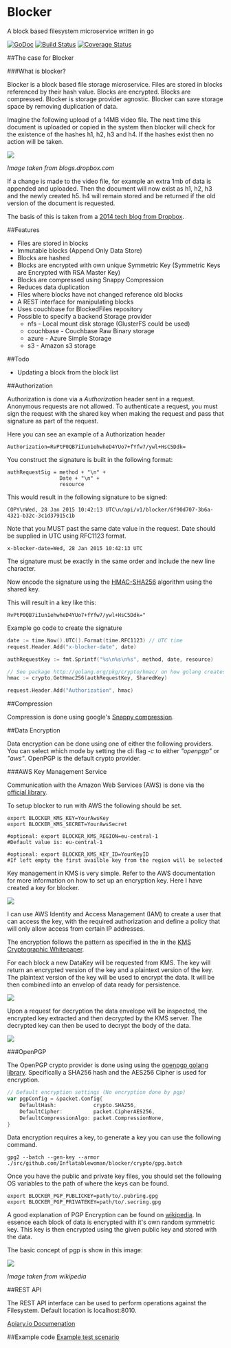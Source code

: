 Blocker
=======
A block based filesystem microservice written in go

[![GoDoc](https://godoc.org/github.com/Inflatablewoman/blocker?status.svg)](https://godoc.org/github.com/Inflatablewoman/blocker)
[![Build Status](https://travis-ci.org/Inflatablewoman/blocker.svg)](https://travis-ci.org/Inflatablewoman/blocker)
[![Coverage Status](https://coveralls.io/repos/Inflatablewoman/blocker/badge.svg)](https://coveralls.io/r/Inflatablewoman/blocker)

##The case for Blocker

###What is blocker?

Blocker is a block based file storage microservice. Files are stored in blocks referenced by their hash value. Blocks are encrypted. Blocks are compressed. Blocker is storage provider agnostic. Blocker can save storage space by removing duplication of data.

Imagine the following upload of a 14MB video file. The next time this document is uploaded or copied in the system then blocker will check for the existence of the hashes h1, h2, h3 and h4. If the hashes exist then no action will be taken.

![](images/DropboxFileFormat.png?raw=true)

_Image taken from blogs.dropbox.com_

If a change is made to the video file, for example an extra 1mb of data is appended and uploaded. Then the document will now exist as h1, h2, h3 and the newly created h5. h4 will remain stored and be returned if the old version of the document is requested.

The basis of this is taken from a [2014 tech blog from Dropbox](https://blogs.dropbox.com/tech/2014/07/streaming-file-synchronization/).

##Features

- Files are stored in blocks
- Immutable blocks (Append Only Data Store)
- Blocks are hashed
- Blocks are encrypted with own unique Symmetric Key (Symmetric Keys are Encrypted with RSA Master Key)
- Blocks are compressed using Snappy Compression
- Reduces data duplication
- Files where blocks have not changed reference old blocks
- A REST interface for manipulating blocks
- Uses couchbase for BlockedFiles repository
- Possible to specify a backend Storage provider
   + nfs - Local mount disk storage (GlusterFS could be used)
   + couchbase - Couchbase Raw Binary storage
   + azure - Azure Simple Storage
   + s3 - Amazon s3 storage

##Todo

- Updating a block from the block list

##Authorization

Authorization is done via a *Authorization* header sent in a request.  Anonymous requests are not allowed.  To authenticate a request, you must sign the request with the shared key when making the request and pass that signature as part of the request.  

Here you can see an example of a Authorization header
```
Authorization=RvPtP0QB7iIun1ehwheD4YUo7+fYfw7/ywl+HsC5Ddk=
```

You construct the signature is built in the following format:

```
authRequestSig = method + "\n" +
                 Date + "\n" +
                 resource
```

This would result in the following signature to be signed:

```
COPY\nWed, 28 Jan 2015 10:42:13 UTC\n/api/v1/blocker/6f90d707-3b6a-4321-b32c-3c1d37915c1b
```

Note that you MUST past the same date value in the request.  Date should be supplied in UTC using RFC1123 format.

```
x-blocker-date=Wed, 28 Jan 2015 10:42:13 UTC
```

  The signature must be exactly in the same order and include the new line character.  

Now encode the signature using the [HMAC-SHA256](http://en.wikipedia.org/wiki/Hash-based_message_authentication_code) algorithm using the shared key.

This will result in a key like this:
```
RvPtP0QB7iIun1ehwheD4YUo7+fYfw7/ywl+HsC5Ddk="
```

Example go code to create the signature

```go
date := time.Now().UTC().Format(time.RFC1123) // UTC time
request.Header.Add("x-blocker-date", date)

authRequestKey := fmt.Sprintf("%s\n%s\n%s", method, date, resource)

// See package http://golang.org/pkg/crypto/hmac/ on how golang creates hmacs
hmac := crypto.GetHmac256(authRequestKey, SharedKey)  

request.Header.Add("Authorization", hmac)
```

##Compression

Compression is done using google's [Snappy compression](https://code.google.com/p/snappy/).

##Data Encryption

Data encryption can be done using one of either the following providers.  You can select which mode by setting the cli flag *-c* to either *"openpgp"* or *"aws"*.  OpenPGP is the default crypto provider.

###AWS Key Management Service

Communication with the Amazon Web Services (AWS) is done via the [official library]("http://www.github.com/awslabs/aws-sdk-go/aws").

To setup blocker to run with AWS the following should be set.

```
export BLOCKER_KMS_KEY=YourAwsKey
export BLOCKER_KMS_SECRET=YourAwsSecret

#optional: export BLOCKER_KMS_REGION=eu-central-1
#Default value is: eu-central-1

#optional: export BLOCKER_KMS_KEY_ID=YourKeyID
#If left empty the first availble key from the region will be selected

```

Key management in KMS is very simple.  Refer to the AWS documentation for more information on how to set up an encryption key.  Here I have created a key for blocker.

![](images/aws_key_management.png?raw=true)

I can use AWS Identity and Access Management (IAM) to create a user that can access the key, with the required authorization and define a policy that will only allow access from certain IP addresses.

The encryption follows the pattern as specified in the in the [KMS Cryptographic Whitepaper](https://d0.awsstatic.com/whitepapers/KMS-Cryptographic-Details.pdf).

For each block a new DataKey will be requested from KMS.  The key will return an encrypted version of the key and a plaintext version of the key.  The plaintext version of the key will be used to encrypt the data.  It will be then combined into an envelop of data ready for persistence.

![](images/aws_encrypt.png?raw=true)

Upon a request for decryption the data envelope will be inspected, the encrypted key extracted and then decrypted by the KMS server.  The decrypted key can then be used to decrypt the body of the data.

![](images/aws_decrypt.png?raw=true)

###OpenPGP

The OpenPGP crypto provider is done using using the [openpgp golang library](https://godoc.org/golang.org/x/crypto/openpgp).  Specifically a SHA256 hash and the AES256 Cipher is used for encryption.  

```go
// Default encryption settings (No encryption done by pgp)
var pgpConfig = &packet.Config{
	DefaultHash:            crypto.SHA256,
	DefaultCipher:          packet.CipherAES256,
	DefaultCompressionAlgo: packet.CompressionNone,
}
```

Data encryption requires a key, to generate a key you can use the following command.  

```
gpg2 --batch --gen-key --armor ./src/github.com/Inflatablewoman/blocker/crypto/gpg.batch
```

Once you have the public and private key files, you should set the following OS variables to the path of where the keys can be found.

```
export BLOCKER_PGP_PUBLICKEY=path/to/.pubring.gpg
export BLOCKER_PGP_PRIVATEKEY=path/to/.secring.gpg
```

A good explanation of PGP Encryption can be found on [wikipedia](http://en.wikipedia.org/wiki/Pretty_Good_Privacy).  In essence each block of data is encrypted with it's own random symmetric key.  This key is then encrypted using the given public key and stored with the data.

The basic concept of pgp is show in this image:

![](images/PGP-diagram-wikipedia-479x500.jpg?raw=true)

_Image taken from wikipedia_

##REST API

The REST API interface can be used to perform operations against the Filesystem.  Default location is localhost:8010.

[Apiary.io Documenation](http://docs.blockerapi.apiary.io)

##Example code
[Example test scenario](https://github.com/Inflatablewoman/blocker/blob/master/server/server_test.go)
